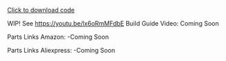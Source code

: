 [Click to download code](https://raw.githubusercontent.com/Max1makes/GamingPedalKeyboard/main/PedalKeyboard_Leonardo_RotaryEncoder/PedalKeyboard_Leonardo_RotaryEncoder.ino)


WIP! See https://youtu.be/lx6oRmMFdbE
Build Guide Video: Coming Soon

Parts Links Amazon:
  -Coming Soon

Parts Links Aliexpress:
  -Coming Soon
